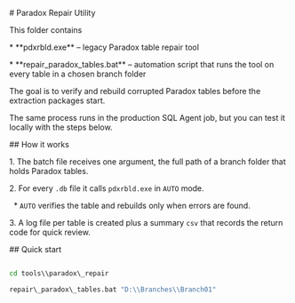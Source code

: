 \# Paradox Repair Utility



This folder contains  

\* \*\*pdxrbld.exe\*\* – legacy Paradox table repair tool  

\* \*\*repair\_paradox\_tables.bat\*\* – automation script that runs the tool on every table in a chosen branch folder  



The goal is to verify and rebuild corrupted Paradox tables before the extraction packages start.  

The same process runs in the production SQL Agent job, but you can test it locally with the steps below.



\## How it works



1\. The batch file receives one argument, the full path of a branch folder that holds Paradox tables.  

2\. For every `.db` file it calls `pdxrbld.exe` in `AUTO` mode.  

&nbsp;  \* `AUTO` verifies the table and rebuilds only when errors are found.  

3\. A log file per table is created plus a summary `csv` that records the return code for quick review.



\## Quick start



```cmd

cd tools\\paradox\_repair

repair\_paradox\_tables.bat "D:\\Branches\\Branch01"



